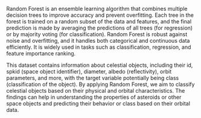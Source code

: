 Random Forest is an ensemble learning algorithm that combines multiple decision trees to improve accuracy and prevent overfitting. Each tree in the forest is trained on a random subset of the data and features, and the final prediction is made by averaging the predictions of all trees (for regression) or by majority voting (for classification). Random Forest is robust against noise and overfitting, and it handles both categorical and continuous data efficiently. It is widely used in tasks such as classification, regression, and feature importance ranking.

This dataset contains information about celestial objects, including their id, spkid (space object identifier), diameter, albedo (reflectivity), orbit parameters, and more, with the target variable potentially being class (classification of the object). By applying Random Forest, we aim to classify celestial objects based on their physical and orbital characteristics. The findings can help in understanding the properties of asteroids or other space objects and predicting their behavior or class based on their orbital data.
